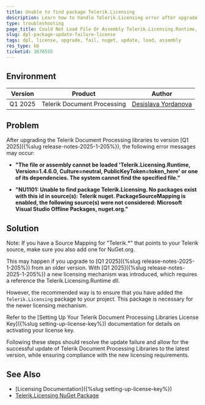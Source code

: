 ```yaml
---
title: Unable to find package Telerik.Licensing 
description: Learn how to handle Telerik.Licensing error after upgrade.
type: troubleshooting
page_title: Could Not Load File Or Assembly Telerik.Licensing.Runtime, Version 1.4.6.0 Runtime Error
slug: dpl-package-update-failure-license
tags: dpl, license, upgrade, fail, nuget, update, load, assembly
res_type: kb
ticketid: 1678555
---
```


## Environment

| Version | Product | Author | 
| ---- | ---- | ---- | 
| Q1 2025| Telerik Document Processing|[Desislava Yordanova](https://www.telerik.com/blogs/author/desislava-yordanova)| 

## Problem

After upgrading the Telerik Document Processing libraries to version [Q1 2025]({%slug release-notes-2025-1-205%}), the following error messages may occur:

* **"The file or assembly cannot be loaded 'Telerik.Licensing.Runtime, Version=1.4.6.0, Culture=neutral, PublicKeyToken=token_here' or one of its dependencies. The system cannot find the specified file."**

* **"NU1101: Unable to find package Telerik.Licensing. No packages exist with this id in source(s): Telerik nuget. PackageSourceMapping is enabled, the following source(s) were not considered: Microsoft Visual Studio Offline Packages, nuget.org."**

## Solution

Note: If you have a Source Mapping for "Telerik.*" that points to your Telerik source, make sure you also add one for NuGet.org.

This may happen if you upgrade to [Q1 2025]({%slug release-notes-2025-1-205%}) from an older version. With [Q1 2025]({%slug release-notes-2025-1-205%}) a new licensing mechanism was introduced, which requires a reference the Telerik.Licensing.Runtime dll.

However, the recommended way is to ensure that you have added the `Telerik.Licensing` package to your project. This package is necessary for the newer licensing mechanism.

Refer to the [Setting Up Your Telerik Document Processing Libraries License Key]({%slug setting-up-license-key%}) documentation for details on activating your license key.

Following these steps should resolve the update failure and allow for the successful update of Telerik Document Processing Libraries to the latest version, while ensuring compliance with the new licensing requirements.

## See Also

- [Licensing Documentation]({%slug setting-up-license-key%})
- [Telerik.Licensing NuGet Package](https://www.nuget.org/packages/Telerik.Licensing)
